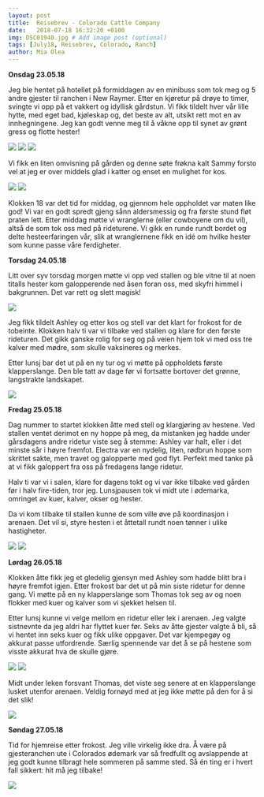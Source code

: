 ```yaml
---
layout: post
title:  Reisebrev - Colorado Cattle Company
date:   2018-07-18 16:32:20 +0100
img: DSC01940.jpg # Add image post (optional)
tags: [July18, Reisebrev, Colorado, Ranch]
author: Mia Olea 
---
```

**Onsdag 23.05.18**

Jeg ble hentet på hotellet på formiddagen av en minibuss som tok meg og 5 andre gjester til ranchen i New Raymer. Etter en kjøretur på drøye to timer, svingte vi opp på et vakkert og idyllisk gårdstun. Vi fikk tildelt hver vår lille hytte, med eget bad, kjøleskap og, det beste av alt, utsikt rett mot en av innhegningene. Jeg kan godt venne meg til å våkne opp til synet av grønt gress og flotte hester! 

![]({{site.baseurl}}/assets/img/DSC01900.jpg)
![]({{site.baseurl}}/assets/img/DSC01912.jpg)
![]({{site.baseurl}}/assets/img/DSC01919.jpg)

Vi fikk en liten omvisning på gården og denne søte frøkna kalt Sammy forsto vel at jeg er over middels glad i katter og enset en mulighet for kos.

![]({{site.baseurl}}/assets/img/sammy.jpg)
![]({{site.baseurl}}/assets/img/sammy2.jpg)

Klokken 18 var det tid for middag, og gjennom hele oppholdet var maten like god! Vi var en godt spredt gjeng sånn aldersmessig og fra første stund fløt praten lett. Etter middag møtte vi wranglerne (eller cowboyene om du vil), altså de som tok oss med på rideturene. Vi gikk en runde rundt bordet og delte hesteerfaringen vår, slik at wranglernene fikk en idé om hvilke hester som kunne passe våre ferdigheter. 

**Torsdag 24.05.18**

Litt over syv torsdag morgen møtte vi opp ved stallen og ble vitne til at noen titalls hester kom galopperende ned åsen foran oss, med skyfri himmel i bakgrunnen. Det var rett og slett magisk! 

![]({{site.baseurl}}/assets/img/DSC01945.jpg)

Jeg fikk tildelt Ashley og etter kos og stell var det klart for frokost for de tobeinte. Klokken halv ti var vi tilbake ved stallen og klare for den første rideturen. Det gikk ganske rolig for seg og på veien hjem tok vi med oss tre kalver med mødre, som skulle vaksineres og merkes.  

Etter lunsj bar det ut på en ny tur og vi møtte på oppholdets første klapperslange. Den ble tatt av dage før vi fortsatte bortover det grønne, langstrakte landskapet. 

![]({{site.baseurl}}/assets/img/DSC01974.jpg)

**Fredag 25.05.18**

Dag nummer to startet klokken åtte med stell og klargjøring av hestene. Ved stallen ventet derimot en ny hoppe på meg, da mistanken jeg hadde under gårsdagens andre ridetur viste seg å stemme: Ashley var halt, eller i det minste sår i høyre fremfot. Electra var en nydelig, liten, rødbrun hoppe som skrittet sakte, men travet og galopperte med god flyt. Perfekt med tanke på at vi fikk galoppert fra oss på fredagens lange ridetur.

Halv ti var vi i salen, klare for dagens tokt og vi var ikke tilbake ved gården før i halv fire-tiden, tror jeg. Lunsjpausen tok vi midt ute i ødemarka, omringet av kuer, kalver, okser og hester. 

Da vi kom tilbake til stallen kunne de som ville øve på koordinasjon i arenaen. Det vil si, styre hesten i et åttetall rundt noen tønner i ulike hastigheter. 

![]({{site.baseurl}}/assets/img/DSC01978.jpg)
![]({{site.baseurl}}/assets/img/DSC01986.jpg)

**Lørdag 26.05.18**

Klokken åtte fikk jeg et gledelig gjensyn med Ashley som hadde blitt bra i høyre fremfot igjen. Etter frokost bar det ut på min siste ridetur for denne gang. Vi møtte på en ny klapperslange som Thomas tok seg av og noen flokker med kuer og kalver som vi sjekket helsen til. 

Etter lunsj kunne vi velge mellom en ridetur eller lek i arenaen. Jeg valgte sistnevnte da jeg aldri har flyttet kuer før. Seks av åtte gjester valgte å bli, så vi hentet inn seks kuer og fikk ulike oppgaver. Det var kjempegøy og akkurat passe utfordrende. Særlig spennende var det å se på hestene som visste akkurat hva de skulle gjøre. 

![]({{site.baseurl}}/assets/img/DSC01997.jpg)
![]({{site.baseurl}}/assets/img/DSC02013.jpg)

Midt under leken forsvant Thomas, det viste seg senere at en klapperslange lusket utenfor arenaen. Veldig fornøyd med at jeg ikke møtte på den for å si det slik!

![]({{site.baseurl}}/assets/img/ranch1.jpg)

**Søndag 27.05.18**

Tid for hjemreise etter frokost. Jeg ville virkelig ikke dra. Å være på gjesteranchen ute i Colorados ødemark var så fredfullt og avslappende at jeg godt kunne tilbragt hele sommeren på samme sted. Så én ting er i hvert fall sikkert: hit må jeg tilbake!  

![]({{site.baseurl}}/assets/img/DSC02031.jpg)
